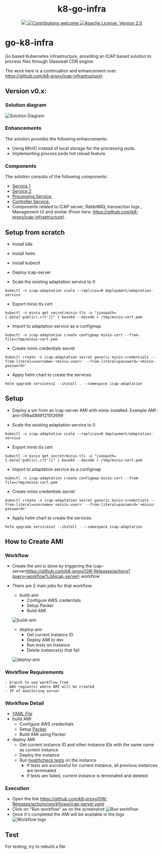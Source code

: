 

<h1 align="center">k8-go-infra</h1>

<p align="center">
    <a href="https://github.com/k8-proxy/go-k8s-infra/actions/workflows/build.yml">
        <img src="https://github.com/k8-proxy/go-k8s-infra/actions/workflows/build.yml/badge.svg"/>
    </a>
	<a href="https://github.com/k8-proxy/go-k8s-infra/pulls">
        <img src="https://img.shields.io/badge/contributions-welcome-brightgreen.svg?style=flat" alt="Contributions welcome">
    </a>
    <a href="https://opensource.org/licenses/Apache-2.0">
        <img src="https://img.shields.io/badge/License-Apache%202.0-blue.svg" alt="Apache License, Version 2.0">
    </a>
</p>


# go-k8-infra
Go based Kubernetes infrastructure, providing an ICAP based solution to process files through Glasswall CDR engine.

The work here is a continuation and enhancement over: https://github.com/k8-proxy/icap-infrastructure).

## Version v0.x:

### Solution diagram
![Solution Diagram](https://github.com/k8-proxy/go-k8s-infra/raw/main/diagram/go-k8s-infra.png)
### Enhancements
The solution provides the following enhancements:
- Using MinIO instead of local storage for the processing pods.
- Implementing process pods hot reload feature.


### Components
The solution consists of the following components:
- [Service 1](https://github.com/k8-proxy/go-k8s-srv1)
- [Service 2](https://github.com/k8-proxy/go-k8s-srv2)
- [Processing Service.](https://github.com/k8-proxy/go-k8s-process)
- [Controller Service.](https://github.com/k8-proxy/go-k8s-controller)
- Components related to ICAP server, RabbitMQ, transaction logs , Management UI and similar (From here: https://github.com/k8-proxy/icap-infrastructure).


## Setup from scratch

- Install k8s

- Install helm

- Install kubectl

- Deploy icap-server

- Scale the existing adaptation service to 0
```
kubectl -n icap-adaptation scale --replicas=0 deployment/adaptation-service
```

- Export minio tls cert 
```
kubectl -n minio get secret/minio-tls -o "jsonpath={.data['public\.crt']}" | base64 --decode > /tmp/minio-cert.pem
```

- Import to adaptation service as a configmap 
```
kubectl -n icap-adaptation create configmap minio-cert --from-file=/tmp/minio-cert.pem
```

- Create minio credentials secret
```
kubectl create -n icap-adaptation secret generic minio-credentials --from-literal=username='<minio-user>' --from-literal=password='<minio-password>'
```

- Apply helm chart to create the services
```
helm upgrade servicesv2 --install . --namespace icap-adaptation
```

## Setup

- Deploy a vm from an icap-server AMI with minio installed. Example AMI : ami-099a48891215f2699

- Scale the existing adaptation service to 0
```
kubectl -n icap-adaptation scale --replicas=0 deployment/adaptation-service
```

- Export minio tls cert 
```
kubectl -n minio get secret/minio-tls -o "jsonpath={.data['public\.crt']}" | base64 --decode > /tmp/minio-cert.pem
```

- Import to adaptation service as a configmap 
```
kubectl -n icap-adaptation create configmap minio-cert --from-file=/tmp/minio-cert.pem
```

- Create minio credentials secret
```
kubectl create -n icap-adaptation secret generic minio-credentials --from-literal=username='<minio-user>' --from-literal=password='<minio-password>'
```

- Apply helm chart to create the services
```
helm upgrade servicesv2 --install . --namespace icap-adaptation
```

## How to Create AMI
### Workflow

- Create the ami is done by triggering the icap-server(https://github.com/k8-proxy/GW-Releases/actions?query=workflow%3Aicap-server) workflow

- There are 2 main jobs for that workflow:
    - build-ami
        - Configure AWS credentials
        - Setup Packer
        - Build AMI 

    ![build-ami](imgs/build-ami.png)
    
    - deploy-ami
        - Get current instance ID
        - Deploy AMI to dev
        - Run tests on instance
        - Delete instance(s) that fail

    ![deploy-ami](imgs/deploy-ami.png)

### Workflow Requirements
    - branch to use workflow from
    - AWS region(s) where AMI will be created
    - IP of monitoring server


### Workflow Detail
- [YAML File](https://github.com/k8-proxy/GW-Releases/blob/main/.github/workflows/icap-server.yaml) 
- build AMI
    - Configure AWS credentials
    - Setup [Packer](https://github.com/k8-proxy/vmware-scripts/tree/main/packer)
    - Build AMI using Packer 
- deploy AMI
    - Get current instance ID and other instance IDs with the same name as current instance
    - Deploy the instance
    - Run [healthcheck tests](https://github.com/k8-proxy/vmware-scripts/tree/f129ec357284c61206edf36415b1b2ba403bff95/HealthCheck) on the instance
        - if tests are successful for current instance, all previous instances are terminated
        - if tests are failed, current instance is terminated and deleted

### Execution
- Open the link https://github.com/k8-proxy/GW-Releases/actions/workflows/icap-server.yaml
- Click on "Run workflow" as on the screenshot
![Run workflow](imgs/run_workflow.png)
- Once it's completed the AMI will be available in the logs
![Workflow logs](imgs/workflow_logs.png)

## Test

For testing, try to rebuild a file


